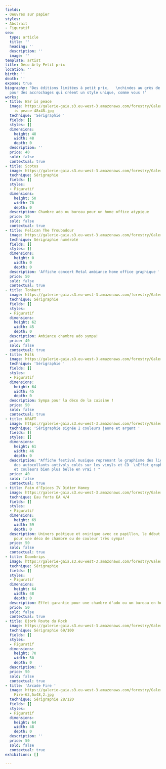 ```yaml
---
fields:
- Oeuvres sur papier
styles:
- Abstrait
- Figuratif
seo:
  type: article
  title: ''
  heading: ''
  description: ''
  image: ''
template: artist
title: Déco Arty Petit prix
location: ''
birth: ''
death: ''
expose: true
biography: "Des éditions limitées à petit prix,   \nchinées au grès de mes recherches
  pour des accrochages qui créent un style unique, comme vous !"
works:
- title: War is peace
  image: https://galerie-gaia.s3.eu-west-3.amazonaws.com/forestry/Galerie-Gaia-war
    is peace-48x48.jpg
  technique: 'Sérigraphie '
  fields: []
  styles: []
  dimensions:
    height: 48
    width: 48
    depth: 0
  description: ''
  price: 40
  sold: false
  contextual: true
- title: Scotus
  image: https://galerie-gaia.s3.eu-west-3.amazonaws.com/forestry/Galerie-Gaia-scotus-50x70.jpg
  technique: Sérigraphie
  fields: []
  styles:
  - Figuratif
  dimensions:
    height: 50
    width: 70
    depth: 0
  description: Chambre ado ou bureau pour un home office atypique
  price: 50
  sold: false
  contextual: true
- title: Pelican The Troubadour
  image: https://galerie-gaia.s3.eu-west-3.amazonaws.com/forestry/Galerie-Gaia-Pelican-61x45,5.jpg
  technique: Sérigraphie numéroté
  fields: []
  styles: []
  dimensions:
    height: 0
    width: 0
    depth: 0
  description: 'Affiche concert Metal ambiance home office graphique '
  price: 50
  sold: false
  contextual: true
- title: Tonkart
  image: https://galerie-gaia.s3.eu-west-3.amazonaws.com/forestry/Galerie-Gaia-Ozaer-61,5x45,2.jpg
  technique: Sérigraphie
  fields: []
  styles:
  - Figuratif
  dimensions:
    height: 62
    width: 45
    depth: 0
  description: Ambiance chambre ado sympa!
  price: 40
  sold: false
  contextual: true
- title: Milk
  image: https://galerie-gaia.s3.eu-west-3.amazonaws.com/forestry/Galerie-Gaia-Milk-64x45.jpg
  technique: 'Sérigraphie '
  fields: []
  styles:
  - Figuratif
  dimensions:
    height: 64
    width: 45
    depth: 0
  description: Sympa pour la déco de la cuisine !
  price: 50
  sold: false
  contextual: true
- title: KRAFT
  image: https://galerie-gaia.s3.eu-west-3.amazonaws.com/forestry/Galerie-Gaia-KRFT-61x45,7.jpg
  technique: 'Sérigraphie signée 2 couleurs jaune et argent '
  fields: []
  styles: []
  dimensions:
    height: 61
    width: 46
    depth: 0
  description: "Affiche festival musique reprenant le graphisme des lignes de code
    des autocollants antivols colés sur les vinyls et CD  \nEffet graphique génial
    et couleurs bien plus belle en vrai ! "
  price: 40
  sold: false
  contextual: true
- title: Pain d'Epices IV Didier Hamey
  image: https://galerie-gaia.s3.eu-west-3.amazonaws.com/forestry/Galerie-Gaia-HD-68,8x58,5.jpg
  technique: Eau forte EA 4/4
  fields: []
  styles:
  - Figuratif
  dimensions:
    height: 69
    width: 59
    depth: 0
  description: Univers poétique et onirique avec ce papillon, le début d'un conte
    pour une déco de chambre ou de couleur très sympa!
  price: 50
  sold: false
  contextual: true
- title: Doombrips
  image: https://galerie-gaia.s3.eu-west-3.amazonaws.com/forestry/Galerie-Gaia-Doombrips-63,3x48.jpg
  technique: Sérigraphie
  fields: []
  styles:
  - Figuratif
  dimensions:
    height: 64
    width: 48
    depth: 0
  description: Effet garantie pour une chambre d'ado ou un bureau en home office !
  price: 50
  sold: false
  contextual: true
- title: Bjork Route du Rock
  image: https://galerie-gaia.s3.eu-west-3.amazonaws.com/forestry/Galerie-Gaia-Bjork-70x50.jpg
  technique: Sérigraphie 69/100
  fields: []
  styles:
  - Figuratif
  dimensions:
    height: 70
    width: 50
    depth: 0
  description: ''
  price: 50
  sold: false
  contextual: true
- title: 'Arcade Fire '
  image: https://galerie-gaia.s3.eu-west-3.amazonaws.com/forestry/Galerie-Gaia-Arcade
    Fire-63,5x48,2.jpg
  technique: Sérigraphie 28/120
  fields: []
  styles:
  - Figuratif
  dimensions:
    height: 64
    width: 48
    depth: 0
  description: ''
  price: 50
  sold: false
  contextual: true
exhibitions: []

---
```

